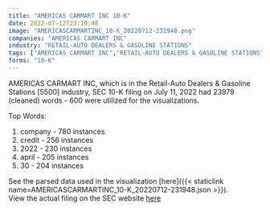```yaml
---
title: "AMERICAS CARMART INC 10-K"
date: 2022-07-12T23:19:48
image: "AMERICASCARMARTINC_10-K_20220712-231948.png"
companies: "AMERICAS CARMART INC"
industry: "RETAIL-AUTO DEALERS & GASOLINE STATIONS"
tags: ["AMERICAS CARMART INC","RETAIL-AUTO DEALERS & GASOLINE STATIONS","07-11-2022","10-K"]
forms: "10-K"
---
```

AMERICAS CARMART INC, which is in the Retail-Auto Dealers & Gasoline Stations [5500] industry, SEC 10-K filing on July 11, 2022 had 23979 (cleaned) words - 600 were utilized for the visualizations.

Top Words:
1. company - 780 instances
2. credit - 256 instances
3. 2022 - 230 instances
4. april - 205 instances
5. 30 - 204 instances


See the parsed data used in the visualization [here]({{< staticlink name=AMERICASCARMARTINC_10-K_20220712-231948.json >}}).  
View the actual filing on the SEC website [here](https://www.sec.gov/Archives/edgar/data/799850/0001171843-22-004802.txt)
